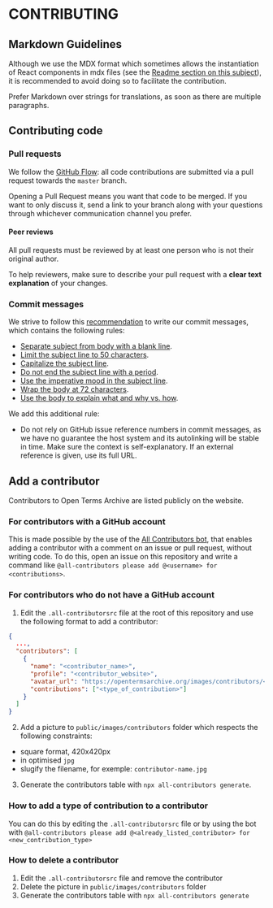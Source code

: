 # CONTRIBUTING

## Markdown Guidelines

Although we use the MDX format which sometimes allows the instantiation of React components in mdx files (see the [Readme section on this subject](/README.md#MDX)), it is recommended to avoid doing so to facilitate the contribution.

Prefer Markdown over strings for translations, as soon as there are multiple paragraphs.

## Contributing code

### Pull requests

We follow the [GitHub Flow](https://guides.github.com/introduction/flow/): all code contributions are submitted via a pull request towards the `master` branch.

Opening a Pull Request means you want that code to be merged. If you want to only discuss it, send a link to your branch along with your questions through whichever communication channel you prefer.

#### Peer reviews

All pull requests must be reviewed by at least one person who is not their original author.

To help reviewers, make sure to describe your pull request with a **clear text explanation** of your changes.

### Commit messages

We strive to follow this [recommendation](https://chris.beams.io/posts/git-commit) to write our commit messages, which contains the following rules:

- [Separate subject from body with a blank line](https://chris.beams.io/posts/git-commit/#separate).
- [Limit the subject line to 50 characters](https://chris.beams.io/posts/git-commit/#limit-50).
- [Capitalize the subject line](https://chris.beams.io/posts/git-commit/#capitalize).
- [Do not end the subject line with a period](https://chris.beams.io/posts/git-commit/#end).
- [Use the imperative mood in the subject line](https://chris.beams.io/posts/git-commit/#imperative).
- [Wrap the body at 72 characters](https://chris.beams.io/posts/git-commit/#wrap-72).
- [Use the body to explain what and why vs. how](https://chris.beams.io/posts/git-commit/#why-not-how).

We add this additional rule:

- Do not rely on GitHub issue reference numbers in commit messages, as we have no guarantee the host system and its autolinking will be stable in time. Make sure the context is self-explanatory. If an external reference is given, use its full URL.

## Add a contributor

Contributors to Open Terms Archive are listed publicly on the website.

### For contributors with a GitHub account

This is made possible by the use of the [All Contributors bot](https://allcontributors.org/docs/en/bot/overview), that enables adding a contributor with a comment on an issue or pull request, without writing code. To do this, open an issue on this repository and write a command like `@all-contributors please add @<username> for <contributions>`.

### For contributors who do not have a GitHub account

1. Edit the `.all-contributorsrc` file at the root of this repository and use the following format to add a contributor:

```json
{
  ...,
  "contributors": [
    {
      "name": "<contributor_name>",
      "profile": "<contributor_website>",
      "avatar_url": "https://opentermsarchive.org/images/contributors/<slugify-contributor-name>.jpg",
      "contributions": ["<type_of_contribution>"]
    }
  ]
}
```

2. Add a picture to `public/images/contributors` folder which respects the following constraints:

- square format, 420x420px
- in optimised `jpg`
- slugify the filename, for exemple: `contributor-name.jpg`

3. Generate the contributors table with `npx all-contributors generate`.

### How to add a type of contribution to a contributor

You can do this by editing the `.all-contributorsrc` file or by using the bot with `@all-contributors please add @<already_listed_contributor> for <new_contribution_type>`

### How to delete a contributor

1. Edit the `.all-contributorsrc` file and remove the contributor
2. Delete the picture in `public/images/contributors` folder
3. Generate the contributors table with `npx all-contributors generate`

